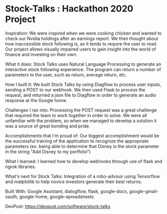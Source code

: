 # Stock-Talks : Hackathon 2020 Project
Inspiration: 
We were inspired when we were cooking chicken and wanted to check our Nvidia holdings after an earnings report. We then thought about how inaccessible stock following is, as it tends to require the user to read. Our project allows visually impaired users to gain insight into the world of finance and investing on their own.

What it does: 
Stock Talks uses Natural Language Processing to generate an interactive stock following experience. The program can return a number of parameters to the user, such as return, average return, etc.

How I built it: 
We built Stock Talks by using Diagflow to process user inputs, sending a POST to our webhook. We then used Flask to process the request, and returned a json file to Diagflow in order to generate an audio response at the Google home.

Challenges I ran into: 
Processing the POST request was a great challenge that required the team to work together in order to solve. We were all unfamiliar with the problem, so when we managed to develop a solution it was a source of great bonding and pride.

Accomplishments that I'm proud of: 
Our biggest accomplishment would be the successful training of the application to recognize the appropriate parameters (ex. being able to determine that Disney is the stock parameter in the string "Add Disney to my portfolio")

What I learned: 
I learned how to develop webhooks through use of flask and ngrok libraries.

What's next for Stock Talks: 
Integration of a robo-advisor using Tensorflow and matplotlib to help novice investors generate their best returns.

Built With: 
Google Assistant,
dialogflow,
flask,
google-docs,
google-gmail-oauth,
google-home,
google-spreadsheets

DevPost: https://devpost.com/software/stock-talks
